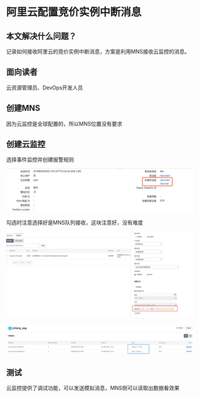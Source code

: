 # 阿里云配置竞价实例中断消息

## 本文解决什么问题？

记录如何接收阿里云的竞价实例中断消息，方案是利用MNS接收云监控的消息。

## 面向读者

云资源管理员、DevOps开发人员

## 创建MNS

因为云监控是全球配置的，所以MNS位置没有要求

## 创建云监控

选择事件监控并创建报警规则

![](../.gitbook/assets/image%20%2889%29.png)

勾选时注意选择好是MNS队列接收，这块注意好，没有难度

![](../.gitbook/assets/image%20%2891%29.png)

![](../.gitbook/assets/image%20%2814%29.png)

## 测试

云监控提供了调试功能，可以发送模拟消息，MNS侧可以读取出数据看效果



